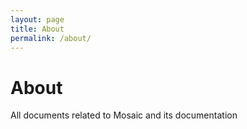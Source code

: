 ```yaml
---
layout: page
title: About
permalink: /about/
---
```


# About
All documents related to Mosaic and its documentation